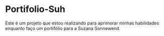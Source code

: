 #                   Portifolio-Suh
Este é um projeto que estou realizando para aprimorar 
minhas habilidades enquanto faço um portifólio para a 
Suzana Sonnewend.

